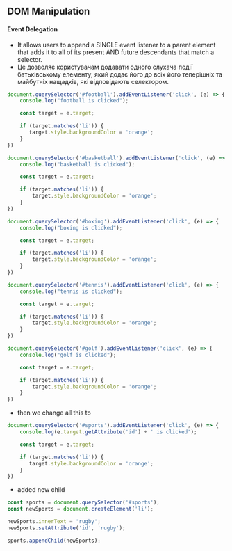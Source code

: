 ## DOM Manipulation

#### Event Delegation 

- It allows users to append a SINGLE event listener to a parent element that adds it to all of its present AND future descendants that match a selector.
- Це дозволяє користувачам додавати одного слухача події батьківському елементу, який додає його до всіх його теперішніх та майбутніх нащадків, які відповідають селектором.

```javascript
document.querySelector('#football').addEventListener('click', (e) => {
    console.log("football is clicked");

    const target = e.target;

    if (target.matches('li')) {
       target.style.backgroundColor = 'orange';
    }
})

document.querySelector('#basketball').addEventListener('click', (e) => {
    console.log("basketball is clicked");

    const target = e.target;

    if (target.matches('li')) {
        target.style.backgroundColor = 'orange';
    }
})

document.querySelector('#boxing').addEventListener('click', (e) => {
    console.log("boxing is clicked");

    const target = e.target;

    if (target.matches('li')) {
        target.style.backgroundColor = 'orange';
    }
})

document.querySelector('#tennis').addEventListener('click', (e) => {
    console.log("tennis is clicked");

    const target = e.target;

    if (target.matches('li')) {
        target.style.backgroundColor = 'orange';
    }
})

document.querySelector('#golf').addEventListener('click', (e) => {
    console.log("golf is clicked");

    const target = e.target;

    if (target.matches('li')) {
        target.style.backgroundColor = 'orange';
    }
})
```
- then we change all this to
```javascript
document.querySelector('#sports').addEventListener('click', (e) => {
    console.log(e.target.getAttribute('id') + ' is clicked');

    const target = e.target;

    if (target.matches('li')) {
       target.style.backgroundColor = 'orange';
    }
})
```
- added new child
```javascript
const sports = document.querySelector('#sports');
const newSports = document.createElement('li');

newSports.innerText = 'rugby';
newSports.setAttribute('id', 'rugby');

sports.appendChild(newSports);
```